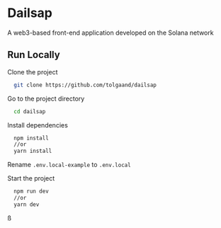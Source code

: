 # Dailsap

A web3-based front-end application developed on the Solana network

## Run Locally

Clone the project

```bash
  git clone https://github.com/tolgaand/dailsap
```

Go to the project directory

```bash
  cd dailsap
```

Install dependencies

```bash
  npm install
  //or
  yarn install
```

Rename `.env.local-example` to `.env.local`

Start the project

```bash
  npm run dev
  //or
  yarn dev
```

ß
